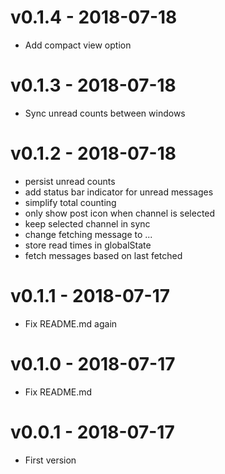 # v0.1.4 - 2018-07-18
- Add compact view option

# v0.1.3 - 2018-07-18
- Sync unread counts between windows

# v0.1.2 - 2018-07-18
- persist unread counts
- add status bar indicator for unread messages
- simplify total counting
- only show post icon when channel is selected
- keep selected channel in sync
- change fetching message to ...
- store read times in globalState
- fetch messages based on last fetched

# v0.1.1 - 2018-07-17
- Fix README.md again

# v0.1.0 - 2018-07-17
- Fix README.md

# v0.0.1 - 2018-07-17
- First version